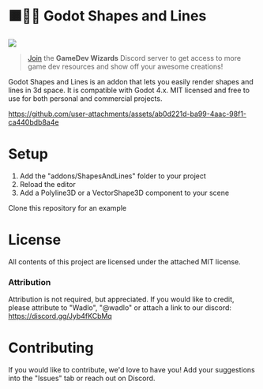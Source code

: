 # 🟧🔷🔴 Godot Shapes and Lines

[![](https://img.shields.io/badge/-GameDev%20Wizards-5865f2?style=for-the-badge&logo=discord&labelColor=white)](https://discord.gg/Jyb4fKCbMq)

> [Join](https://discord.gg/Jyb4fKCbMq) the **GameDev Wizards** Discord server to get access to more game dev resources and show off your awesome creations!

Godot Shapes and Lines is an addon that lets you easily render shapes and lines in 3d space. It is compatible with Godot 4.x. MIT licensed and free to use for both personal and commercial projects.

https://github.com/user-attachments/assets/ab0d221d-ba99-4aac-98f1-ca440bdb8a4e

# Setup

1. Add the "addons/ShapesAndLines" folder to your project
2. Reload the editor
3. Add a Polyline3D or a VectorShape3D component to your scene 

Clone this repository for an example

# License

All contents of this project are licensed under the attached MIT license.

### Attribution

Attribution is not required, but appreciated. If you would like to credit, please attribute to "Wadlo", "@wadlo" or attach a link to our discord: https://discord.gg/Jyb4fKCbMq

# Contributing

If you would like to contribute, we'd love to have you! Add your suggestions into the "Issues" tab or reach out on Discord.

